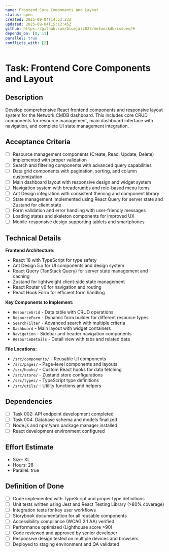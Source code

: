 ```yaml
---
name: Frontend Core Components and Layout
status: open
created: 2025-09-04T14:53:23Z
updated: 2025-09-04T15:12:45Z
github: https://github.com/bluejazz822/networkdb/issues/9
depends_on: [8, 11]
parallel: true
conflicts_with: [2]
---
```


# Task: Frontend Core Components and Layout

## Description
Develop comprehensive React frontend components and responsive layout system for the Network CMDB dashboard. This includes core CRUD components for resource management, main dashboard interface with navigation, and complete UI state management integration.

## Acceptance Criteria
- [ ] Resource management components (Create, Read, Update, Delete) implemented with proper validation
- [ ] Search and filtering components with advanced query capabilities
- [ ] Data grid components with pagination, sorting, and column customization
- [ ] Main dashboard layout with responsive design and widget system
- [ ] Navigation system with breadcrumbs and role-based menu items
- [ ] Ant Design integration with consistent theming and component library
- [ ] State management implemented using React Query for server state and Zustand for client state
- [ ] Form validation and error handling with user-friendly messages
- [ ] Loading states and skeleton components for improved UX
- [ ] Mobile-responsive design supporting tablets and smartphones

## Technical Details
**Frontend Architecture:**
- React 18 with TypeScript for type safety
- Ant Design 5.x for UI components and design system
- React Query (TanStack Query) for server state management and caching
- Zustand for lightweight client-side state management
- React Router v6 for navigation and routing
- React Hook Form for efficient form handling

**Key Components to Implement:**
- `ResourceGrid` - Data table with CRUD operations
- `ResourceForm` - Dynamic form builder for different resource types
- `SearchFilter` - Advanced search with multiple criteria
- `Dashboard` - Main layout with widget containers
- `Navigation` - Sidebar and header navigation components
- `ResourceDetails` - Detail view with tabs and related data

**File Locations:**
- `/src/components/` - Reusable UI components
- `/src/pages/` - Page-level components and layouts
- `/src/hooks/` - Custom React hooks for data fetching
- `/src/store/` - Zustand store configurations
- `/src/types/` - TypeScript type definitions
- `/src/utils/` - Utility functions and helpers

## Dependencies
- [ ] Task 002: API endpoint development completed
- [ ] Task 004: Database schema and models finalized
- [ ] Node.js and npm/yarn package manager installed
- [ ] React development environment configured

## Effort Estimate
- Size: XL
- Hours: 28
- Parallel: true

## Definition of Done
- [ ] Code implemented with TypeScript and proper type definitions
- [ ] Unit tests written using Jest and React Testing Library (>80% coverage)
- [ ] Integration tests for key user workflows
- [ ] Storybook documentation for all reusable components
- [ ] Accessibility compliance (WCAG 2.1 AA) verified
- [ ] Performance optimized (Lighthouse score >90)
- [ ] Code reviewed and approved by senior developer
- [ ] Responsive design tested on multiple devices and browsers
- [ ] Deployed to staging environment and QA validated

